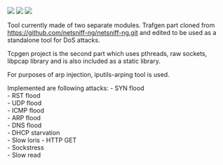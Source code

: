 <img src=https://img.shields.io/travis/rust-lang/rust.svg></img>
<img src=https://img.shields.io/badge/gcc-5.4.0-brightgreen.svg></img>
<img src=https://img.shields.io/badge/qmake-2.01a-brightgreen.svg></img>

Tool currently made of two separate modules. Trafgen part cloned from https://github.com/netsniff-ng/netsniff-ng.git and edited to be used as a standalone tool for DoS attacks. 

Tcpgen project is the second part which uses pthreads, raw sockets, libpcap library and is also included as a static library.<br /> 

For purposes of arp injection, iputils-arping tool is used.

Implemented are following attacks:	- SYN flood  
									- RST flood  
									- UDP flood  
									- ICMP flood  
									- ARP flood  
									- DNS flood	 
                                    - DHCP starvation  
                                    - Slow loris 
                                    - HTTP GET  
                                    - Sockstress  
                                    - Slow read  




